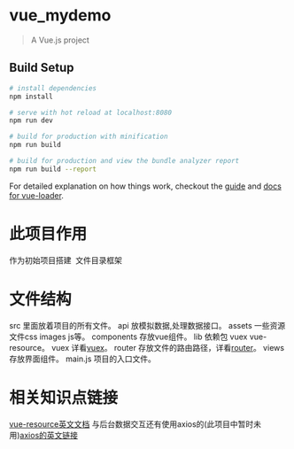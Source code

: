 # vue_mydemo

> A Vue.js project

## Build Setup

``` bash
# install dependencies
npm install

# serve with hot reload at localhost:8080
npm run dev

# build for production with minification
npm run build

# build for production and view the bundle analyzer report
npm run build --report
```

For detailed explanation on how things work, checkout the [guide](http://vuejs-templates.github.io/webpack/) and [docs for vue-loader](http://vuejs.github.io/vue-loader).
# 此项目作用
作为初始项目搭建  文件目录框架
# 文件结构
src 里面放着项目的所有文件。
api 放模拟数据,处理数据接口。
assets 一些资源文件css images js等。
components 存放vue组件。
lib 依赖包 vuex vue-resource。
vuex 详看[vuex](https://vuex.vuejs.org/zh-cn/intro.html)。
router 存放文件的路由路径，详看[router](https://router.vuejs.org/zh-cn/essentials/getting-started.html)。
views 存放界面组件。
main.js 项目的入口文件。

# 相关知识点链接
[vue-resource英文文档](https://github.com/pagekit/vue-resource/blob/master/docs/http.md)
与后台数据交互还有使用axios的(此项目中暂时未用)[axios的英文链接](https://www.npmjs.com/package/axios)


